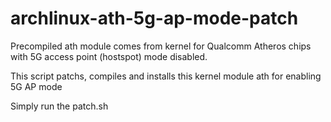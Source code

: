 # archlinux-ath-5g-ap-mode-patch

Precompiled ath module comes from kernel for Qualcomm Atheros chips with 5G access point (hostspot) mode disabled.

This script patchs, compiles and installs this kernel module ath for enabling 5G AP mode


Simply run the patch.sh
